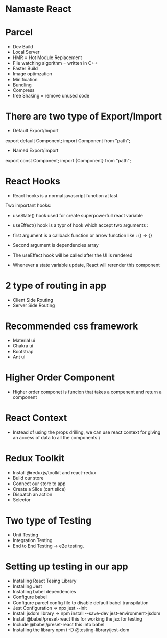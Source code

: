 # Namaste React 

# Parcel
- Dev Build
- Local Server
- HMR = Hot Module Replacement
- File watching algorithm = written in C++
- Faster Build
- Image optimzation
- Minification
- Bundling
- Compress
- tree Shaking = remove unused code


# There are two type of Export/Import

- Default Export/Import

export default Component;
import Component from "path";

- Named Export/import

export const Component;
import {Component} from "path";

# React Hooks

- React hooks is a normal javascript function at last.

Two important hooks:
- useState() hook used for create superpowerfull react variable
- useEffect() hook is a typr of hook which accept two arguments :
- first argument is a callback function or arrow function like :   () => {}
- Second argument is dependencies array
- The useEffect hook will be called after the UI is rendered


- Whenever a state variable update, React will rerender this component


# 2 type of routing in app
 - Client Side Routing
 - Server Side Routing


# Recommended css framework
 - Material ui
 - Chakra ui
 - Bootstrap
 - Ant ui

 # Higher Order Component 
  - Higher order componet is funcion that takes a compenent and return a component

 # React Context
  - Instead of using the props drilling, we can use react context for giving an access of data to all the components.\

 # Redux Toolkit
  - Install @reduxjs/toolkit and react-redux
  - Build our store
  - Connect our store to app
  - Create a Slice (cart slice)
  - Dispatch an action
  - Selector

 # Two type of Testing 
  - Unit Testing
  - Integration Testing
  - End to End Testing -> e2e testing.

 # Setting up testing in our app
  - Installing React Tesing Library
  - Installing Jest
  - Installing babel dependencies
  - Configure babel
  - Configure parcel config file to disable default babel transpilation
  - Jest Configuration => npx jest --init
  - Install jsdom library => npm install --save-dev jest-environment-jsdom
  - Install @babel/preset-react this for working the jsx for testing
  - Include @babel/preset-react this into babel
  - Installing the library npm i -D @testing-library/jest-dom